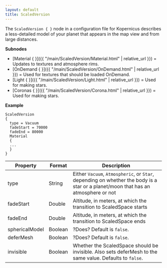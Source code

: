 ```yaml
---
layout: default
title: ScaledVersion
---
```


The `ScaledVersion { }` node in a configuration file for Kopernicus describes a less-detailed model of your planet that appears in the map view and from large distances.


**Subnodes**
* [Material { }]({{ "/main/ScaledVersion/Material.html" | relative_url }}) = Updates to textures and atmosphere rims.
* [OnDemand { }]({{ "/main/ScaledVersion/OnDemand.html" | relative_url }}) = Used for textures that should be loaded OnDemand.
* [Light { }]({{ "/main/ScaledVersion/Light.html" | relative_url }}) = Used for making stars.
* [Coronas { }]({{ "/main/ScaledVersion/Corona.html" | relative_url }}) = Used for making stars.

**Example**
```
ScaledVersion
{
  type = Vacuum
  fadeStart = 70000
  fadeEnd = 80000
  Material
  {
  ...
  }
}
```

|Property|Format|Description|
|--------|------|-----------|
|type|String|Either `Vacuum`, `Atmospheric`, or `Star`, depending on whether the body is a star or a planet/moon that has an atmosphere or not|
|fadeStart|Double|Altitude, in meters, at which the transition to ScaledSpace starts|
|fadeEnd|Double|Altitude, in meters, at which the transition to ScaledSpace ends|
|sphericalModel|Boolean|?Does? Default is `false`.|
|deferMesh|Boolean|?Does? Default is `false`.|
|invisible|Boolean|Whether the ScaledSpace should be invisible. Also sets deferMesh to the same value. Defaults to `false`.|
